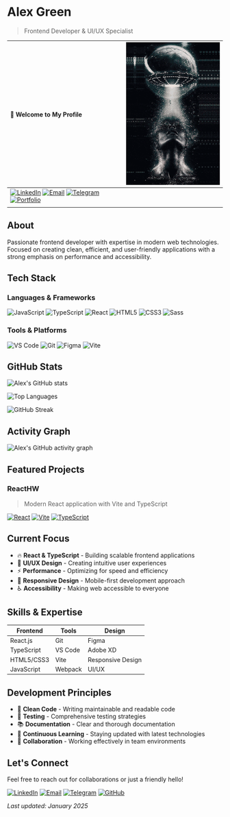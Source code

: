 # Alex Green

> Frontend Developer & UI/UX Specialist

| **🚀 Welcome to My Profile**                                                                                                                                                                                                                                                                                                                                                                                                                                                                                                                                                  | <img src="src/img/106L.gif" alt="Developer Animation" width="250"/> |
| :---------------------------------------------------------------------------------------------------------------------------------------------------------------------------------------------------------------------------------------------------------------------------------------------------------------------------------------------------------------------------------------------------------------------------------------------------------------------------------------------------------------------------------------------------------------------------- | :------------------------------------------------------------------ |
| [![LinkedIn](https://img.shields.io/badge/LinkedIn-0A66C2?style=for-the-badge&logo=linkedin&logoColor=white)](https://linkedin.com/in/your-profile) [![Email](https://img.shields.io/badge/Email-EA4335?style=for-the-badge&logo=gmail&logoColor=white)](mailto:alekseylobkodev@ukr.net) [![Telegram](https://img.shields.io/badge/Telegram-26A5E4?style=for-the-badge&logo=telegram&logoColor=white)](https://t.me/Alex_Green_dev) [![Portfolio](https://img.shields.io/badge/Portfolio-1A1A1A?style=for-the-badge&logo=vercel&logoColor=white)](https://your-portfolio.com) |                                                                     |
|                                                                                                                                                                                                                                                                                                                                                                                                                                                                                                                                                                               |

## About

Passionate frontend developer with expertise in modern web technologies. Focused on creating clean, efficient, and user-friendly applications with a strong emphasis on performance and accessibility.

## Tech Stack

### Languages & Frameworks

![JavaScript](https://img.shields.io/badge/JavaScript-F7DF1E?style=for-the-badge&logo=javascript&logoColor=black)
![TypeScript](https://img.shields.io/badge/TypeScript-3178C6?style=for-the-badge&logo=typescript&logoColor=white)
![React](https://img.shields.io/badge/React-61DAFB?style=for-the-badge&logo=react&logoColor=black)
![HTML5](https://img.shields.io/badge/HTML5-E34F26?style=for-the-badge&logo=html5&logoColor=white)
![CSS3](https://img.shields.io/badge/CSS3-1572B6?style=for-the-badge&logo=css3&logoColor=white)
![Sass](https://img.shields.io/badge/Sass-CC6699?style=for-the-badge&logo=sass&logoColor=white)

### Tools & Platforms

![VS Code](https://img.shields.io/badge/VS_Code-007ACC?style=for-the-badge&logo=visual-studio-code&logoColor=white)
![Git](https://img.shields.io/badge/Git-F05032?style=for-the-badge&logo=git&logoColor=white)
![Figma](https://img.shields.io/badge/Figma-F24E1E?style=for-the-badge&logo=figma&logoColor=white)
![Vite](https://img.shields.io/badge/Vite-646CFF?style=for-the-badge&logo=vite&logoColor=white)

## GitHub Stats

![Alex's GitHub stats](https://github-readme-stats.vercel.app/api?username=Alex-Green-Oleksiy&show_icons=true&theme=dark&bg_color=1A1A1A&text_color=FFFFFF&icon_color=61DAFB&border_color=333333)

![Top Languages](https://github-readme-stats.vercel.app/api/top-langs/?username=Alex-Green-Oleksiy&layout=compact&theme=dark&bg_color=1A1A1A&text_color=FFFFFF&border_color=333333)

![GitHub Streak](https://streak-stats.demolab.com/?user=Alex-Green-Oleksiy&theme=dark&background=1A1A1A&stroke=61DAFB&ring=61DAFB&fire=FF6B6B&currStreakNum=FFFFFF&sideNums=FFFFFF&currStreakLabel=CCCCCC&sideLabels=CCCCCC&dates=999999)

## Activity Graph

![Alex's GitHub activity graph](https://github-readme-activity-graph.vercel.app/graph?username=Alex-Green-Oleksiy&theme=dark&bg_color=1A1A1A&color=61DAFB&line=61DAFB&point=FFFFFF&hide_border=true)

## Featured Projects

### ReactHW

> Modern React application with Vite and TypeScript

[![React](https://img.shields.io/badge/React-61DAFB?style=for-the-badge&logo=react&logoColor=black)](https://reactjs.org/)
[![Vite](https://img.shields.io/badge/Vite-646CFF?style=for-the-badge&logo=vite&logoColor=white)](https://vitejs.dev/)
[![TypeScript](https://img.shields.io/badge/TypeScript-3178C6?style=for-the-badge&logo=typescript&logoColor=white)](https://www.typescriptlang.org/)

## Current Focus

-   🔥 **React & TypeScript** - Building scalable frontend applications
-   🎨 **UI/UX Design** - Creating intuitive user experiences
-   ⚡ **Performance** - Optimizing for speed and efficiency
-   📱 **Responsive Design** - Mobile-first development approach
-   ♿ **Accessibility** - Making web accessible to everyone

## Skills & Expertise

| Frontend   | Tools   | Design            |
| ---------- | ------- | ----------------- |
| React.js   | Git     | Figma             |
| TypeScript | VS Code | Adobe XD          |
| HTML5/CSS3 | Vite    | Responsive Design |
| JavaScript | Webpack | UI/UX             |

## Development Principles

-   🎯 **Clean Code** - Writing maintainable and readable code
-   🧪 **Testing** - Comprehensive testing strategies
-   📚 **Documentation** - Clear and thorough documentation
-   🔄 **Continuous Learning** - Staying updated with latest technologies
-   🤝 **Collaboration** - Working effectively in team environments

## Let's Connect

Feel free to reach out for collaborations or just a friendly hello!

[![LinkedIn](https://img.shields.io/badge/LinkedIn-0A66C2?style=for-the-badge&logo=linkedin&logoColor=white)](https://linkedin.com/in/your-profile)
[![Email](https://img.shields.io/badge/Email-EA4335?style=for-the-badge&logo=gmail&logoColor=white)](mailto:alekseylobkodev@ukr.net)
[![Telegram](https://img.shields.io/badge/Telegram-26A5E4?style=for-the-badge&logo=telegram&logoColor=white)](https://t.me/Alex_Green_dev)
[![GitHub](https://img.shields.io/badge/GitHub-181717?style=for-the-badge&logo=github&logoColor=white)](https://github.com/Alex-Green-Oleksiy)

_Last updated: January 2025_
